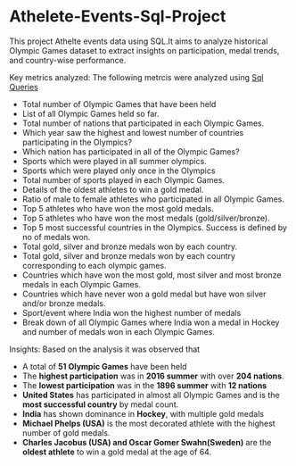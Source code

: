 # Athelete-Events-Sql-Project
This project Athelte events data using SQL.It aims to analyze historical Olympic Games dataset to extract insights on participation, medal trends, and country-wise performance.


Key metrics analyzed:
The following metrcis were analyzed using [Sql Queries](https://github.com/vkinnark/Athelete-Events-Sql-Project/blob/main/Sql%20queries)

- Total number of Olympic Games that have been held
- List of all Olympic Games held so far.
- Total number of nations that participated in each Olympic Games.
- Which year saw the highest and lowest number of countries participating in the Olympics?
- Which nation has participated in all of the Olympic Games?
- Sports which were played in all summer olympics.
- Sports which were played only once in the Olympics
- Total number of sports played in each Olympic Games.
- Details of the oldest athletes to win a gold medal.
- Ratio of male to female athletes who participated in all Olympic Games.
- Top 5 athletes who have won the most gold medals.
- Top 5 athletes who have won the most medals (gold/silver/bronze).
- Top 5 most successful countries in the Olympics. Success is defined by no of medals won.
- Total gold, silver and bronze medals won by each country.
- Total gold, silver and bronze medals won by each country corresponding to each olympic games.
- Countries which have won the most gold, most silver and most bronze medals in each Olympic Games.
- Countries which have never won a gold medal but have won silver and/or bronze medals.
- Sport/event where India won the highest number of medals
- Break down of all Olympic Games where India won a medal in Hockey and number of medals won in each Olympic Games.

Insights: Based on the analysis it was observed that
- A total of **51 Olympic Games** have been held
- The **highest participation** was in **2016 summer** with over **204 nations**.
- The **lowest participation** was in the **1896 summer** with  **12 nations**
- **United States** has participated in almost all Olympic Games and is the **most successful country** by medal count.
- **India** has shown dominance in **Hockey**, with multiple gold medals
- **Michael Phelps (USA)** is the most decorated athlete with the highest number of gold medals.
- **Charles Jacobus (USA) and Oscar Gomer Swahn(Sweden)** are the **oldest athlete** to win a gold medal at the age of 64.

